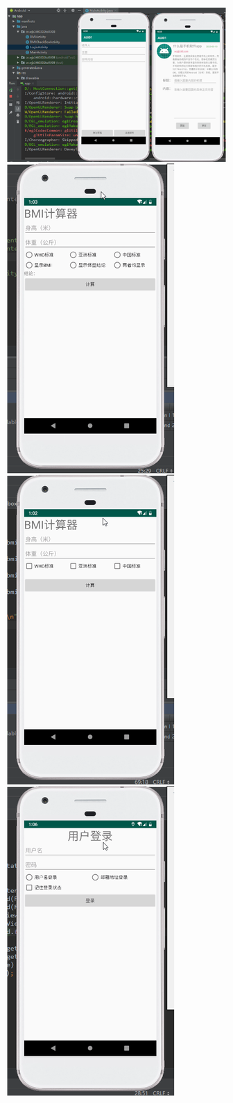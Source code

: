 ![线性布局和帧布局](./app/src/main/res/drawable/linear_relative.png)
![单选框](./app/src/main/res/drawable/bmi_calc.gif)
![复选框](./app/src/main/res/drawable/bmi_checkbox.gif)
![登录案例](./app/src/main/res/drawable/logindemo.gif)
